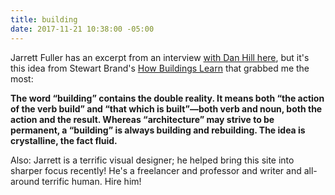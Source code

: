 ```yaml
---
title: building
date: 2017-11-21 10:38:00 -05:00
---
```


Jarrett Fuller has an excerpt from an interview [with Dan Hill here](http://jarrettfuller.blog/post/167570094612/dan-hill-on-architecture-user-experience-and), but it's this idea from Stewart Brand's [How Buildings Learn](https://www.penguinrandomhouse.com/books/320919/how-buildings-learn-by-stewart-brand/9780140139969/) that grabbed me the most:

**The word “building” contains the double reality. It means both “the action of the verb build” and “that which is built”—both verb and noun, both the action and the result. Whereas “architecture” may strive to be permanent, a “building” is always building and rebuilding. The idea is crystalline, the fact fluid.**

Also: Jarrett is a terrific visual designer; he helped bring this site into sharper focus recently! He's a freelancer and professor and writer and all-around terrific human. Hire him!